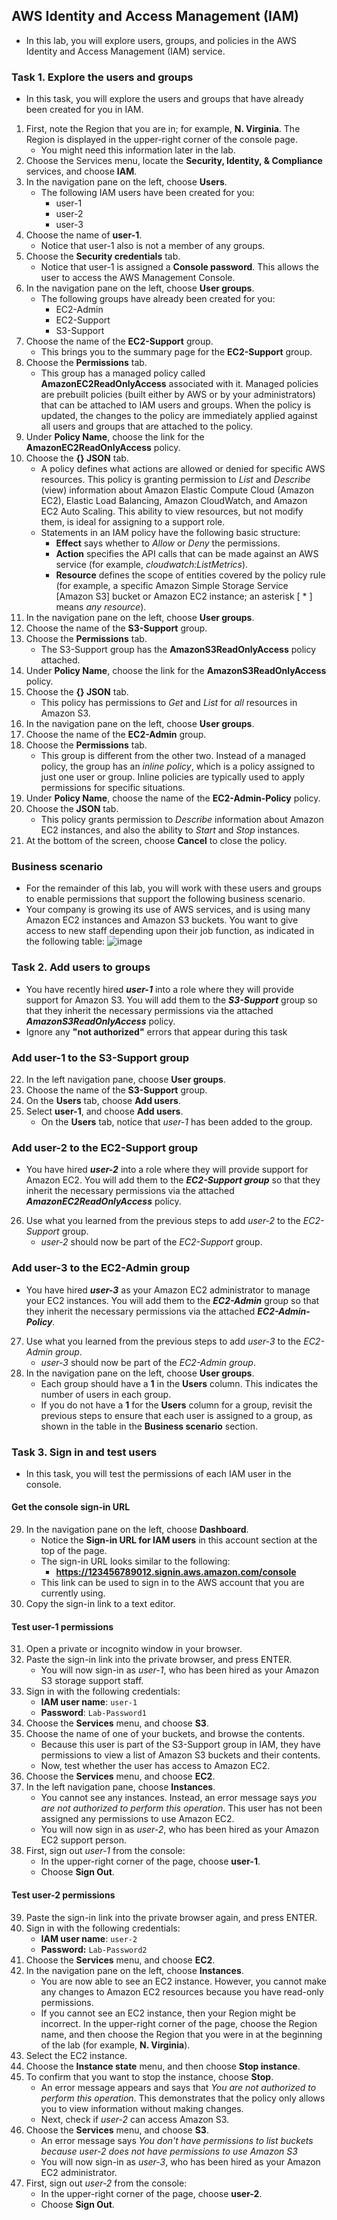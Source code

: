 ## AWS Identity and Access Management (IAM)
- In this lab, you will explore users, groups, and policies in the AWS Identity and Access Management (IAM) service.

### Task 1. Explore the users and groups
- In this task, you will explore the users and groups that have already been created for you in IAM.
1. First, note the Region that you are in; for example, **N. Virginia**. The Region is displayed in the upper-right corner of the console page.
   - You might need this information later in the lab.
2. Choose the Services menu, locate the **Security, Identity, & Compliance** services, and choose **IAM**.
3. In the navigation pane on the left, choose **Users**.
   - The following IAM users have been created for you:
     - user-1
     - user-2
     - user-3
4. Choose the name of **user-1**.
   - Notice that user-1 also is not a member of any groups.
5. Choose the **Security credentials** tab.
   - Notice that user-1 is assigned a **Console password**. This allows the user to access the AWS Management Console.
6. In the navigation pane on the left, choose **User groups**.
   - The following groups have already been created for you:
     - EC2-Admin
     - EC2-Support
     - S3-Support
7. Choose the name of the **EC2-Support** group.
   - This brings you to the summary page for the **EC2-Support** group.
8. Choose the **Permissions** tab.
   - This group has a managed policy called **AmazonEC2ReadOnlyAccess** associated with it. Managed policies are prebuilt policies (built either by AWS or by your administrators) that can be attached to IAM users and groups. When the policy is updated, the changes to the policy are immediately applied against all users and groups that are attached to the policy.
9. Under **Policy Name**, choose the link for the **AmazonEC2ReadOnlyAccess** policy.
10. Choose the **{} JSON** tab.
    - A policy defines what actions are allowed or denied for specific AWS resources. This policy is granting permission to *List* and *Describe* (view) information about Amazon Elastic Compute Cloud (Amazon EC2), Elastic Load Balancing, Amazon CloudWatch, and Amazon EC2 Auto Scaling. This ability to view resources, but not modify them, is ideal for assigning to a support role.
    - Statements in an IAM policy have the following basic structure:
      - **Effect** says whether to *Allow* or *Deny* the permissions.
      - **Action** specifies the API calls that can be made against an AWS service (for example, *cloudwatch:ListMetrics*).
      - **Resource** defines the scope of entities covered by the policy rule (for example, a specific Amazon Simple Storage Service [Amazon S3] bucket or Amazon EC2 instance; an asterisk [ * ] means *any resource*).
11. In the navigation pane on the left, choose **User groups**.
12. Choose the name of the **S3-Support** group.
13. Choose the **Permissions** tab.
    - The S3-Support group has the **AmazonS3ReadOnlyAccess** policy attached.
14. Under **Policy Name**, choose the link for the **AmazonS3ReadOnlyAccess** policy.
15. Choose the **{} JSON** tab.
    - This policy has permissions to *Get* and *List* for *all* resources in Amazon S3.
16. In the navigation pane on the left, choose **User groups**.
17. Choose the name of the **EC2-Admin** group.
18. Choose the **Permissions** tab.
    - This group is different from the other two. Instead of a managed policy, the group has an *inline policy*, which is a policy assigned to just one user or group. Inline policies are typically used to apply permissions for specific situations.
19. Under **Policy Name**, choose the name of the **EC2-Admin-Policy** policy.
20. Choose the **JSON** tab.
    - This policy grants permission to *Describe* information about Amazon EC2 instances, and also the ability to *Start* and *Stop* instances.
21. At the bottom of the screen, choose **Cancel** to close the policy.


### Business scenario
- For the remainder of this lab, you will work with these users and groups to enable permissions that support the following business scenario.
- Your company is growing its use of AWS services, and is using many Amazon EC2 instances and Amazon S3 buckets. You want to give access to new staff depending upon their job function, as indicated in the following table:
![image](https://github.com/swatipal1010/AWS_services_hands_on/assets/110754474/5313918a-a5ff-498d-a7ba-6c0ef7df2136)



### Task 2. Add users to groups
- You have recently hired ***user-1*** into a role where they will provide support for Amazon S3. You will add them to the ***S3-Support*** group so that they inherit the necessary permissions via the attached ***AmazonS3ReadOnlyAccess*** policy.
- Ignore any **"not authorized"** errors that appear during this task


### Add user-1 to the S3-Support group
22. In the left navigation pane, choose **User groups**.
23. Choose the name of the **S3-Support** group.
24. On the **Users** tab, choose **Add users**.
25. Select  **user-1**, and choose **Add users**.
    - On the **Users** tab, notice that *user-1* has been added to the group.


### Add user-2 to the EC2-Support group
- You have hired ***user-2*** into a role where they will provide support for Amazon EC2. You will add them to the ***EC2-Support group*** so that they inherit the necessary permissions via the attached ***AmazonEC2ReadOnlyAccess*** policy.
26. Use what you learned from the previous steps to add *user-2* to the *EC2-Support* group.
    - *user-2* should now be part of the *EC2-Support* group.


### Add user-3 to the EC2-Admin group
- You have hired ***user-3*** as your Amazon EC2 administrator to manage your EC2 instances. You will add them to the ***EC2-Admin*** group so that they inherit the necessary permissions via the attached ***EC2-Admin-Policy***.
27. Use what you learned from the previous steps to add *user-3* to the *EC2-Admin group*.
    - *user-3* should now be part of the *EC2-Admin group*.
28. In the navigation pane on the left, choose **User groups**.
    - Each group should have a **1** in the **Users** column. This indicates the number of users in each group.
    - If you do not have a **1** for the **Users** column for a group, revisit the previous steps to ensure that each user is assigned to a group, as shown in the table in the **Business scenario** section.


### Task 3. Sign in and test users
- In this task, you will test the permissions of each IAM user in the console.

#### Get the console sign-in URL
29. In the navigation pane on the left, choose **Dashboard**.
    - Notice the **Sign-in URL for IAM users** in this account section at the top of the page.
    - The sign-in URL looks similar to the following:
      - **https://123456789012.signin.aws.amazon.com/console**
    - This link can be used to sign in to the AWS account that you are currently using.
30. Copy the sign-in link to a text editor.

#### Test user-1 permissions
31. Open a private or incognito window in your browser.
32. Paste the sign-in link into the private browser, and press ENTER.
    - You will now sign-in as *user-1*, who has been hired as your Amazon S3 storage support staff.
33. Sign in with the following credentials:
    - **IAM user name**: `user-1`
    - **Password**: `Lab-Password1`
34. Choose the **Services** menu, and choose **S3**.
35. Choose the name of one of your buckets, and browse the contents.
    - Because this user is part of the S3-Support group in IAM, they have permissions to view a list of Amazon S3 buckets and their contents.
    - Now, test whether the user has access to Amazon EC2.
36. Choose the **Services** menu, and choose **EC2**.
37. In the left navigation pane, choose **Instances**.
    - You cannot see any instances. Instead, an error message says *you are not authorized to perform this operation*. This user has not been assigned any permissions to use Amazon EC2.
    - You will now sign in as *user-2*, who has been hired as your Amazon EC2 support person.
38. First, sign out *user-1* from the console:
    - In the upper-right corner of the page, choose **user-1**.
    - Choose **Sign Out**.

#### Test user-2 permissions
39. Paste the sign-in link into the private browser again, and press ENTER.
40. Sign in with the following credentials:
    - **IAM user name**: `user-2`
    - **Password:** `Lab-Password2`
41. Choose the **Services** menu, and choose **EC2**.
42. In the navigation pane on the left, choose **Instances**.
    - You are now able to see an EC2 instance. However, you cannot make any changes to Amazon EC2 resources because you have read-only permissions.
    - If you cannot see an EC2 instance, then your Region might be incorrect. In the upper-right corner of the page, choose the Region name, and then choose the Region that you were in at the beginning of the lab (for example, **N. Virginia**).
43. Select the EC2 instance.
44. Choose the **Instance state** menu, and then choose **Stop instance**.
45. To confirm that you want to stop the instance, choose **Stop**.
    - An error message appears and says that *You are not authorized to perform this operation*. This demonstrates that the policy only allows you to view information without making changes.
    - Next, check if *user-2* can access Amazon S3.
46. Choose the **Services** menu, and choose **S3**.
    - An error message says *You don't have permissions to list buckets because user-2 does not have permissions to use Amazon S3*
    - You will now sign-in as *user-3*, who has been hired as your Amazon EC2 administrator.
47. First, sign out *user-2* from the console:
    - In the upper-right corner of the page, choose **user-2**.
    - Choose **Sign Out**.





    

